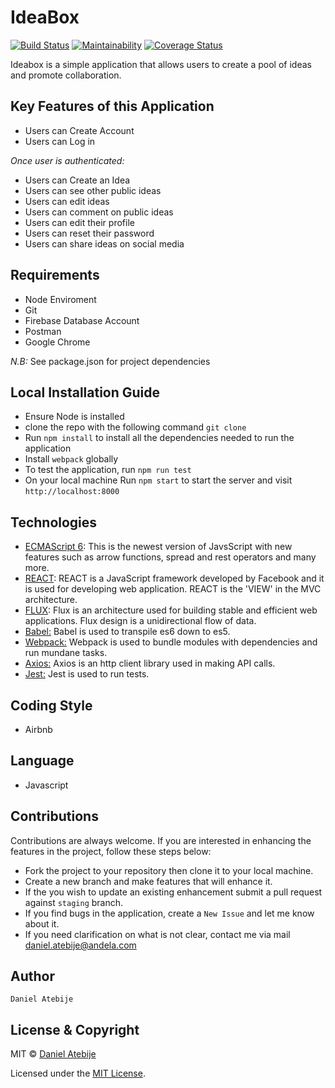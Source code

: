 # IdeaBox
[![Build Status](https://travis-ci.org/Dannytebj/IdeaBox.svg?branch=staging)](https://travis-ci.org/Dannytebj/IdeaBox)
[![Maintainability](https://api.codeclimate.com/v1/badges/a99a88d28ad37a79dbf6/maintainability)](https://codeclimate.com/github/codeclimate/codeclimate/maintainability)
[![Coverage Status](https://coveralls.io/repos/github/Dannytebj/IdeaBox/badge.svg?branch=ft-delete-ideas)](https://coveralls.io/github/Dannytebj/IdeaBox?branch=ft-delete-ideas)

Ideabox is a simple application that allows users to create a pool of ideas and promote collaboration.
## Key Features of this Application
+ Users can Create Account
+ Users can Log in

*Once user is authenticated:*
+ Users can Create an Idea
+ Users can see other public ideas 
+ Users can edit ideas
+ Users can comment on public ideas
+ Users can edit their profile
+ Users can reset their password
+ Users can share ideas on social media

## Requirements
+ Node Enviroment 
+ Git 
+ Firebase Database Account
+ Postman
+ Google Chrome

*N.B:* See package.json for project dependencies

## Local Installation Guide
* Ensure Node is installed
* clone the repo with the following command `git clone`
* Run `npm install` to install all the dependencies needed to run the application
* Install `webpack` globally
* To test the application, run `npm run test`
* On your local machine Run `npm start` to start the server and visit `http://localhost:8000`

## Technologies
 * [ECMAScript 6](http://es6-features.org/): This is the newest version of JavsScript with new features such as arrow functions, spread and rest operators and many more.
 * [REACT](https://facebook.github.io/react/): REACT is a JavaScript framework developed by Facebook and it is used for developing web application. REACT is the 'VIEW' in the MVC architecture.
 * [FLUX](http://facebook.github.io/flux/): Flux is an architecture used for building stable and efficient web applications. Flux design is a unidirectional flow of data.
 * [Babel:](https://babeljs.io/)  Babel is used to transpile es6 down to es5.
 * [Webpack:](https://webpack.github.io/docs/what-is-webpack.html)  Webpack is used to bundle modules with dependencies and run mundane tasks.
 * [Axios:](https://www.npmjs.com/package/axios)  Axios is an http client library used in making API calls.
 * [Jest:](https://facebook.github.io/jest/) Jest is used to run tests.

 ## Coding Style
- Airbnb 

## Language
- Javascript
## Contributions
 Contributions are always welcome. If you are interested in enhancing the features in the project, follow these steps below:
 + Fork the project to your repository then clone it to your local machine.
 + Create a new branch and make features that will enhance it.
 + If the you wish to update an existing enhancement submit a pull request against `staging` branch.
 + If you find bugs in the application, create a `New Issue` and let me know about it.
 + If you need clarification on what is not clear, contact me via mail [daniel.atebije@andela.com](mailto:daniel.atebije@andela.com)

## Author
    Daniel Atebije

## License & Copyright
MIT © [Daniel Atebije](https://github.com/Dannytebj)

Licensed under the [MIT License](LICENSE).
